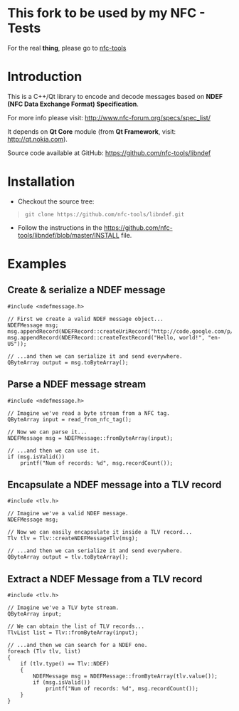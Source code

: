# This fork to be used by my NFC - Tests 
For the real __thing__, please go to [nfc-tools](https://github.com/nfc-tools/libndef)


# Introduction

This is a C++/Qt library to encode and decode messages based on **NDEF (NFC Data Exchange Format) Specification**.

For more info please visit: http://www.nfc-forum.org/specs/spec_list/

It depends on **Qt Core** module (from **Qt Framework**, visit: http://qt.nokia.com).

Source code available at GitHub: https://github.com/nfc-tools/libndef

# Installation

  * Checkout the source tree:

> ` git clone https://github.com/nfc-tools/libndef.git `

  * Follow the instructions in the https://github.com/nfc-tools/libndef/blob/master/INSTALL file.

# Examples

## Create & serialize a NDEF message

```
#include <ndefmessage.h>

// First we create a valid NDEF message object...
NDEFMessage msg;
msg.appendRecord(NDEFRecord::createUriRecord("http://code.google.com/p/libndef"));
msg.appendRecord(NDEFRecord::createTextRecord("Hello, world!", "en-US"));

// ...and then we can serialize it and send everywhere.
QByteArray output = msg.toByteArray();
```

## Parse a NDEF message stream

```
#include <ndefmessage.h>

// Imagine we've read a byte stream from a NFC tag.
QByteArray input = read_from_nfc_tag();

// Now we can parse it...
NDEFMessage msg = NDEFMessage::fromByteArray(input);

// ...and then we can use it.
if (msg.isValid())
    printf("Num of records: %d", msg.recordCount());
```

## Encapsulate a NDEF message into a TLV record

```
#include <tlv.h>

// Imagine we've a valid NDEF message.
NDEFMessage msg;

// Now we can easily encapsulate it inside a TLV record...
Tlv tlv = Tlv::createNDEFMessageTlv(msg);

// ...and then we can serialize it and send everywhere.
QByteArray output = tlv.toByteArray();
```

## Extract a NDEF Message from a TLV record
```
#include <tlv.h>

// Imagine we've a TLV byte stream.
QByteArray input;

// We can obtain the list of TLV records...
TlvList list = Tlv::fromByteArray(input);

// ...and then we can search for a NDEF one.
foreach (Tlv tlv, list)
{
    if (tlv.type() == Tlv::NDEF)
    {
        NDEFMessage msg = NDEFMessage::fromByteArray(tlv.value());
        if (msg.isValid())
            printf("Num of records: %d", msg.recordCount());
    }
}
```
